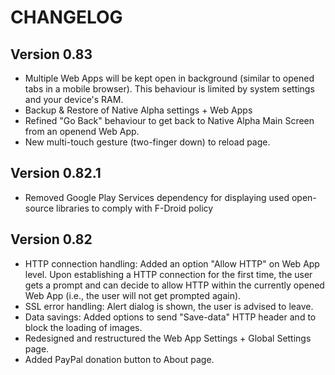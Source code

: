 # CHANGELOG

## Version 0.83
* Multiple Web Apps will be kept open in background (similar to opened tabs in a mobile browser). This behaviour is limited by system settings and your device's RAM.
* Backup & Restore of Native Alpha settings + Web Apps
* Refined "Go Back" behaviour to get back to Native Alpha Main Screen from an openend Web App.
* New multi-touch gesture (two-finger down) to reload page.
 
## Version 0.82.1
* Removed Google Play Services dependency for displaying used open-source libraries to comply with F-Droid policy

## Version 0.82
* HTTP connection handling: Added an option "Allow HTTP" on Web App level. Upon establishing a HTTP connection for the first time, the user gets a prompt and can decide to allow HTTP within the currently opened Web App (i.e., the user will not get prompted again).
* SSL error handling: Alert dialog is shown, the user is advised to leave.
* Data savings: Added options to send "Save-data" HTTP header and to block the loading of images.
* Redesigned and restructured the Web App Settings + Global Settings page.
* Added PayPal donation button to About page.


